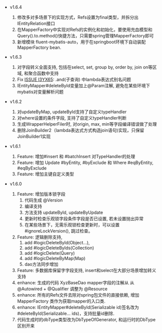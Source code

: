 - v1.6.4
    1. 修改多对多场景下的实现方式，Refs设置为final类型，并拆分出IEntityRelation接口
    2. 在MapperFactory中实现对Refs的实例化和初始化，要使用充血模型和Query().to.method()快捷方法，只需要spring管理MapperFactory即可
    3. 新增模块 fluent-mybatis-auto，用于在springboot环境下自动装配 MapperFactory bean.

- v1.6.3
    1. 对字段转义全面支持, 包括在select, set, group by, order by, join on等区域, 和聚合函数中支持
    2. Fix [ISSUE I3YX65](https://gitee.com/fluent-mybatis/fluent-mybatis/issues/I3YX65): .and(子查询) 中lambda表达式别名问题
    3. IEntityMapper#deleteById变量加上@Param注解, 避免在某些环境下mybatis对变量解析问题

- v1.6.2
    1. 对updateByMap, updateById支持了自定义typeHandler
    2. 对where设置的条件字段, 支持了自定义typeHandler判断
    3. 生成WrapperHelperFiler时, 对origin, max, min等字段编译错误做了处理
    4. 删除JoinBuilder2（lambda表达式方式构造join语句)实现，只保留JoinBuilder1实现

- v1.6.1
    1. Feature: 增加#insert 和 #batchInsert 对TypeHandler的处理
    2. Feature: 增加 Update #byEntity, #byExclude 和 Where #eqByEntity, #eqByExclude
    3. Feature: 增加主键自定义类型

- v1.6.0
    1. Feature: 增加版本锁字段
        1. 代码生成 @Version
        2. 编译支持
        3. 方法支持 updateById, updateByUpdate
        4. 更新时检查乐观锁字段条件字段是否已设置, 若未设置抛出异常
        5. 在某些场景下，无需乐观锁检查更新时，可以设置 #ignoreLockVersion(), 跳过检查。
    2. Feature: 逻辑删除支持,
        1. add #logicDeleteById(Object...),
        2. add #logicDeleteByIds(Collection)
        3. add #logicDelete(Query)
        4. add #logicDeleteByMap(Map)
        5. dao方法同步增加
    3. Feature: 多数据库保留字字段支持, insert和select在大部分场景增加转义支持
    4. enhance: 生成的代码 XyzBaseDao mapper字段的注解从 从 @Autowired + @Qualifier 调整为 @Resource
    5. enhance: 所有的Refs文件去除对spring包文件的直接依赖, 增加 MapperFactory 类作为获取mapper的入口类.
    6. enhance: IEntityMapper#deleteById(Serializable id)签名改为 #deleteById(Serializable... ids)，支持批量id删除.
    7. 代码生成时的dbType类型改为DbTypeOfGenerator, 和运行时的DbType区别开来
    

